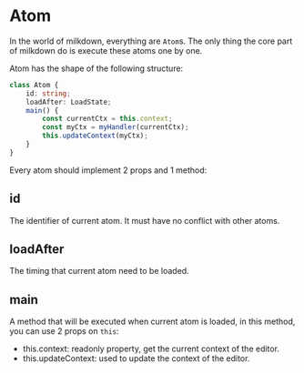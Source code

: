 # Atom

In the world of milkdown, everything are `Atom`s.
The only thing the core part of milkdown do is execute these atoms one by one.

Atom has the shape of the following structure:

```typescript
class Atom {
    id: string;
    loadAfter: LoadState;
    main() {
        const currentCtx = this.context;
        const myCtx = myHandler(currentCtx);
        this.updateContext(myCtx);
    }
}
```

Every atom should implement 2 props and 1 method:

## id

The identifier of current atom. It must have no conflict with other atoms.

## loadAfter

The timing that current atom need to be loaded.

## main

A method that will be executed when current atom is loaded, in this method, you can use 2 props on `this`:

-   this.context: readonly property, get the current context of the editor.
-   this.updateContext: used to update the context of the editor.
